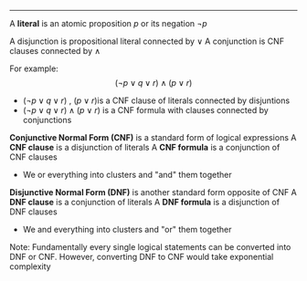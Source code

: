 ----
A **literal** is an atomic proposition $p$ or its negation $\neg p$

A disjunction is propositional literal connected by $\lor$
A conjunction is CNF clauses connected by $\land$

For example:
$$(\neg p \lor q\lor r) \land(p \lor r)$$
- $(\neg p \lor q\lor r)$ , $(p \lor r)$is a CNF clause of literals connected by disjuntions
- $(\neg p \lor q\lor r) \land(p \lor r)$ is a CNF formula with clauses connected by conjunctions

**Conjunctive Normal Form (CNF)** is a standard form of logical expressions
A **CNF clause** is a disjunction of literals
A **CNF formula** is a conjunction of CNF clauses
- We or everything into clusters and "and" them together

**Disjunctive Normal Form (DNF)** is another standard form opposite of CNF
A **DNF clause** is a conjunction of literals
A **DNF formula** is a disjunction of DNF clauses
- We and everything into clusters and "or" them together

Note: Fundamentally every single logical statements can be converted into DNF or CNF. However, converting DNF to CNF would take exponential complexity

